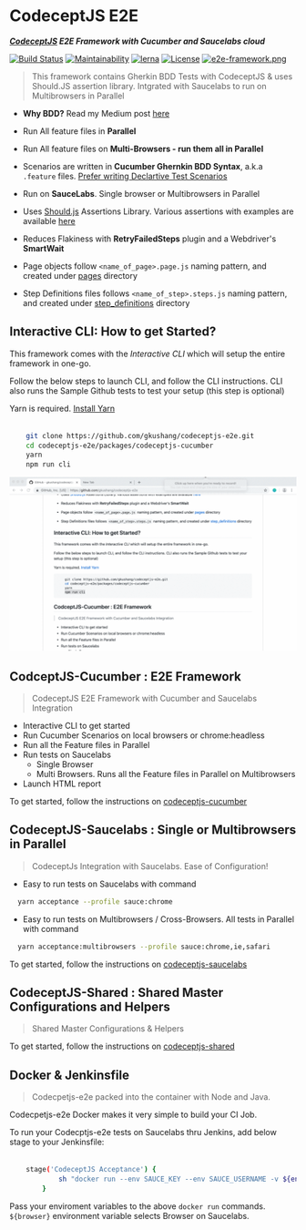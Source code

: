 # CodeceptJS E2E

***[CodeceptJS](https://codecept.io/) E2E Framework with Cucumber and Saucelabs cloud***

[![Build Status](https://travis-ci.org/gkushang/codeceptjs-e2e.svg?branch=develop)](https://travis-ci.org/gkushang/codeceptjs-e2e) [![Maintainability](https://api.codeclimate.com/v1/badges/348efbea54ac5670b73f/maintainability)](https://codeclimate.com/github/gkushang/codeceptjs-e2e/maintainability) [![lerna](https://img.shields.io/badge/maintained%20with-lerna-cc00ff.svg)](https://lerna.js.org/) [![License](https://img.shields.io/npm/l/codeceptjs-cucumber.svg)](LICENSE)
[![e2e-framework.png](https://i.postimg.cc/8cM6b7Fb/e2e-framework.png)](https://postimg.cc/CnM5hLsZ)
 
> This framework contains Gherkin BDD Tests with CodeceptJS & uses Should.JS assertion library. Intgrated with Saucelabs to run on Multibrowsers in Parallel

* **Why BDD?** Read my Medium post [here](https://medium.com/hackernoon/bdd-in-3-minutes-c3f8fc022237)

* Run All feature files in **Parallel**

* Run All feature files on **Multi-Browsers - run them all in Parallel**

* Scenarios are written in **Cucumber Ghernkin BDD Syntax**, a.k.a `.feature` files. [Prefer writing Declartive Test Scenarios](https://wiki.saucelabs.com/display/DOCS/Best+Practice%3A+Imperative+v.+Declarative+Testing+Scenarios)

* Run on **SauceLabs**. Single browser or Multibrowsers in Parallel

* Uses [Should.js](https://shouldjs.github.io/) Assertions Library. Various assertions with examples are available [here](https://github.com/gkushang/codeceptjs-e2e/blob/master/packages/codeceptjs-cucumber/acceptance/step_definitions/search/github.steps.js)

* Reduces Flakiness with **RetryFailedSteps** plugin and a Webdriver's **SmartWait**

* Page objects follow `<name_of_page>.page.js` naming pattern, and created under [pages](https://github.com/gkushang/codeceptjs-e2e/tree/master/packages/codeceptjs-cucumber/acceptance/pages/) directory

* Step Definitions files follows `<name_of_step>.steps.js` naming pattern, and created under [step_definitions](https://github.com/gkushang/codeceptjs-e2e/tree/master/packages/codeceptjs-cucumber/acceptance/step_definitions) directory


## Interactive CLI: How to get Started? 

This framework comes with the *Interactive CLI* which will setup the entire framework in one-go.

Follow the below steps to launch CLI, and follow the CLI instructions. CLI also runs the Sample Github tests to test your setup (this step is optional)

Yarn is required. [Install Yarn](https://yarnpkg.com/en/docs/install#mac-stable)

```bash

    git clone https://github.com/gkushang/codeceptjs-e2e.git
    cd codeceptjs-e2e/packages/codeceptjs-cucumber
    yarn
    npm run cli
```

![](codeceptjs-cli.gif)

## CodceptJS-Cucumber : E2E Framework

> CodeceptJS E2E Framework with Cucumber and Saucelabs Integration

* Interactive CLI to get started
* Run Cucumber Scenarios on local browsers or chrome:headless
* Run all the Feature files in Parallel
* Run tests on Saucelabs
  * Single Browser
  * Multi Browsers. Runs all the Feature files in Parallel on Multibrowsers
* Launch HTML report


To get started, follow the instructions on [codeceptjs-cucumber](https://github.com/gkushang/codeceptjs-e2e/blob/master/packages/codeceptjs-cucumber/README.md)


## CodeceptJS-Saucelabs : Single or Multibrowsers in Parallel

> CodeceptJs Integration with Saucelabs. Ease of Configuration!

* Easy to run tests on Saucelabs with command 

```bash
  yarn acceptance --profile sauce:chrome
```

* Easy to run tests on Multibrowsers / Cross-Browsers. All tests in Parallel with command 

```bash
  yarn acceptance:multibrowsers --profile sauce:chrome,ie,safari
```

To get started, follow the instructions on [codeceptjs-saucelabs](https://github.com/gkushang/codeceptjs-e2e/tree/master/packages/codeceptjs-saucelabs)


## CodeceptJS-Shared : Shared Master Configurations and Helpers

> Shared Master Configurations & Helpers

To get started, follow the instructions on [codeceptjs-shared](https://github.com/gkushang/codeceptjs-e2e/tree/master/packages/codeceptjs-shared)



## Docker & Jenkinsfile

> Codecpetjs-e2e packed into the container with Node and Java. 

Codecpetjs-e2e Docker makes it very simple to build your CI Job. 

To run your Codecptjs-e2e tests on Saucelabs thru Jenkins, add below stage to your Jenkinsfile:

```bash

	stage('CodeceptJS Acceptance') {
            sh "docker run --env SAUCE_KEY --env SAUCE_USERNAME -v ${env.WORKSPACE}/source/app_business_manager/:/acceptance --rm gkushang/codeceptjs-e2e --debug --profile sauce:${browser}"
        }

```

Pass your enviroment variables to the above `docker run` commands. `${browser}`  environment variable selects Browser on Saucelabs.
